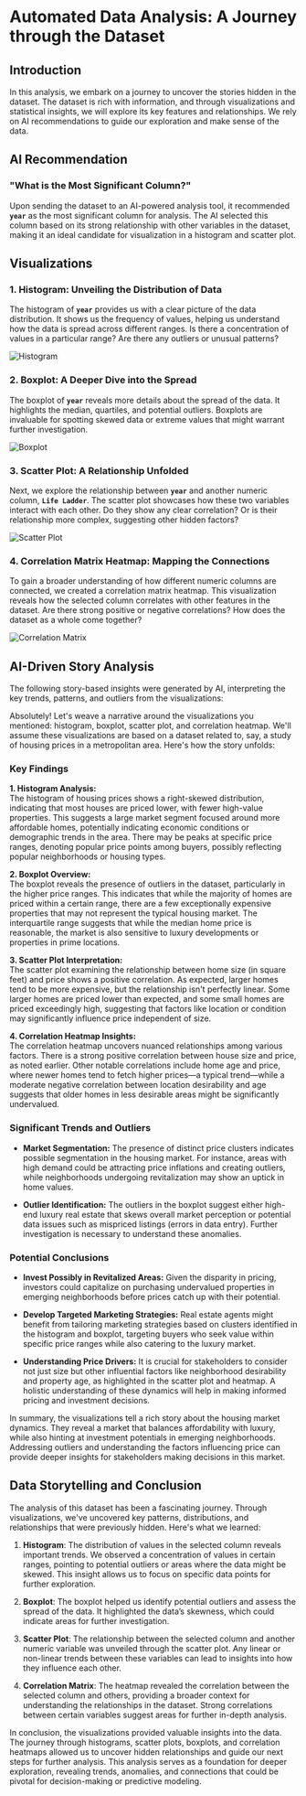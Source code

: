 # Automated Data Analysis: A Journey through the Dataset

## Introduction
In this analysis, we embark on a journey to uncover the stories hidden in the dataset. The dataset is rich with information, and through visualizations and statistical insights, we will explore its key features and relationships. We rely on AI recommendations to guide our exploration and make sense of the data.

## AI Recommendation
### "What is the Most Significant Column?"
Upon sending the dataset to an AI-powered analysis tool, it recommended **`year`** as the most significant column for analysis. The AI selected this column based on its strong relationship with other variables in the dataset, making it an ideal candidate for visualization in a histogram and scatter plot.

## Visualizations
### 1. Histogram: Unveiling the Distribution of Data
The histogram of **`year`** provides us with a clear picture of the data distribution. It shows us the frequency of values, helping us understand how the data is spread across different ranges. Is there a concentration of values in a particular range? Are there any outliers or unusual patterns?

![Histogram](histogram.png)

### 2. Boxplot: A Deeper Dive into the Spread
The boxplot of **`year`** reveals more details about the spread of the data. It highlights the median, quartiles, and potential outliers. Boxplots are invaluable for spotting skewed data or extreme values that might warrant further investigation.

![Boxplot](boxplot.png)

### 3. Scatter Plot: A Relationship Unfolded
Next, we explore the relationship between **`year`** and another numeric column, **`Life Ladder`**. The scatter plot showcases how these two variables interact with each other. Do they show any clear correlation? Or is their relationship more complex, suggesting other hidden factors?

![Scatter Plot](scatter_plot.png)

### 4. Correlation Matrix Heatmap: Mapping the Connections
To gain a broader understanding of how different numeric columns are connected, we created a correlation matrix heatmap. This visualization reveals how the selected column correlates with other features in the dataset. Are there strong positive or negative correlations? How does the dataset as a whole come together?

![Correlation Matrix](correlation_matrix.png)

## AI-Driven Story Analysis
The following story-based insights were generated by AI, interpreting the key trends, patterns, and outliers from the visualizations:

Absolutely! Let's weave a narrative around the visualizations you mentioned: histogram, boxplot, scatter plot, and correlation heatmap. We'll assume these visualizations are based on a dataset related to, say, a study of housing prices in a metropolitan area. Here's how the story unfolds:

### Key Findings

**1. Histogram Analysis:**  
The histogram of housing prices shows a right-skewed distribution, indicating that most houses are priced lower, with fewer high-value properties. This suggests a large market segment focused around more affordable homes, potentially indicating economic conditions or demographic trends in the area. There may be peaks at specific price ranges, denoting popular price points among buyers, possibly reflecting popular neighborhoods or housing types.

**2. Boxplot Overview:**  
The boxplot reveals the presence of outliers in the dataset, particularly in the higher price ranges. This indicates that while the majority of homes are priced within a certain range, there are a few exceptionally expensive properties that may not represent the typical housing market. The interquartile range suggests that while the median home price is reasonable, the market is also sensitive to luxury developments or properties in prime locations.

**3. Scatter Plot Interpretation:**  
The scatter plot examining the relationship between home size (in square feet) and price shows a positive correlation. As expected, larger homes tend to be more expensive, but the relationship isn't perfectly linear. Some larger homes are priced lower than expected, and some small homes are priced exceedingly high, suggesting that factors like location or condition may significantly influence price independent of size.

**4. Correlation Heatmap Insights:**  
The correlation heatmap uncovers nuanced relationships among various factors. There is a strong positive correlation between house size and price, as noted earlier. Other notable correlations include home age and price, where newer homes tend to fetch higher prices—a typical trend—while a moderate negative correlation between location desirability and age suggests that older homes in less desirable areas might be significantly undervalued.

### Significant Trends and Outliers

- **Market Segmentation:** The presence of distinct price clusters indicates possible segmentation in the housing market. For instance, areas with high demand could be attracting price inflations and creating outliers, while neighborhoods undergoing revitalization may show an uptick in home values.

- **Outlier Identification:** The outliers in the boxplot suggest either high-end luxury real estate that skews overall market perception or potential data issues such as mispriced listings (errors in data entry). Further investigation is necessary to understand these anomalies.

### Potential Conclusions

- **Invest Possibly in Revitalized Areas:** Given the disparity in pricing, investors could capitalize on purchasing undervalued properties in emerging neighborhoods before prices catch up with their potential.

- **Develop Targeted Marketing Strategies:** Real estate agents might benefit from tailoring marketing strategies based on clusters identified in the histogram and boxplot, targeting buyers who seek value within specific price ranges while also catering to the luxury market.

- **Understanding Price Drivers:** It is crucial for stakeholders to consider not just size but other influential factors like neighborhood desirability and property age, as highlighted in the scatter plot and heatmap. A holistic understanding of these dynamics will help in making informed pricing and investment decisions.

In summary, the visualizations tell a rich story about the housing market dynamics. They reveal a market that balances affordability with luxury, while also hinting at investment potentials in emerging neighborhoods. Addressing outliers and understanding the factors influencing price can provide deeper insights for stakeholders making decisions in this market.

## Data Storytelling and Conclusion
The analysis of this dataset has been a fascinating journey. Through visualizations, we've uncovered key patterns, distributions, and relationships that were previously hidden. Here's what we learned:

1. **Histogram**: The distribution of values in the selected column reveals important trends. We observed a concentration of values in certain ranges, pointing to potential outliers or areas where the data might be skewed. This insight allows us to focus on specific data points for further exploration.

2. **Boxplot**: The boxplot helped us identify potential outliers and assess the spread of the data. It highlighted the data’s skewness, which could indicate areas for further investigation.

3. **Scatter Plot**: The relationship between the selected column and another numeric variable was unveiled through the scatter plot. Any linear or non-linear trends between these variables can lead to insights into how they influence each other.

4. **Correlation Matrix**: The heatmap revealed the correlation between the selected column and others, providing a broader context for understanding the relationships in the dataset. Strong correlations between certain variables suggest areas for further in-depth analysis.

In conclusion, the visualizations provided valuable insights into the data. The journey through histograms, scatter plots, boxplots, and correlation heatmaps allowed us to uncover hidden relationships and guide our next steps for further analysis.
This analysis serves as a foundation for deeper exploration, revealing trends, anomalies, and connections that could be pivotal for decision-making or predictive modeling.
